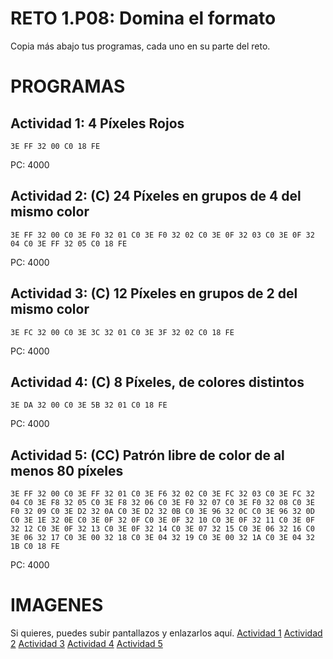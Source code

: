 # RETO 1.P08: Domina el formato
Copia más abajo tus programas, cada uno en su parte del reto.

# PROGRAMAS

## Actividad 1: 4 Píxeles Rojos
```
3E FF 32 00 C0 18 FE
```
PC: 4000

## Actividad 2: (C) 24 Píxeles en grupos de 4 del mismo color
```
3E FF 32 00 C0 3E F0 32 01 C0 3E F0 32 02 C0 3E 0F 32 03 C0 3E 0F 32 04 C0 3E FF 32 05 C0 18 FE
```
PC: 4000

## Actividad 3: (C) 12 Píxeles en grupos de 2 del mismo color
```
3E FC 32 00 C0 3E 3C 32 01 C0 3E 3F 32 02 C0 18 FE 
```
PC: 4000

## Actividad 4: (C) 8 Píxeles, de colores distintos
```
3E DA 32 00 C0 3E 5B 32 01 C0 18 FE
```
PC: 4000
## Actividad 5: (CC) Patrón libre de color de al menos 80 píxeles
```
3E FF 32 00 C0 3E FF 32 01 C0 3E F6 32 02 C0 3E FC 32 03 C0 3E FC 32 04 C0 3E F8 32 05 C0 3E F8 32 06 C0 3E F0 32 07 C0 3E F0 32 08 C0 3E F0 32 09 C0 3E D2 32 0A C0 3E D2 32 0B C0 3E 96 32 0C C0 3E 96 32 0D C0 3E 1E 32 0E C0 3E 0F 32 0F C0 3E 0F 32 10 C0 3E 0F 32 11 C0 3E 0F 32 12 C0 3E 0F 32 13 C0 3E 0F 32 14 C0 3E 07 32 15 C0 3E 06 32 16 C0 3E 06 32 17 C0 3E 00 32 18 C0 3E 04 32 19 C0 3E 00 32 1A C0 3E 04 32 1B C0 18 FE

```
PC: 4000

# IMAGENES
Si quieres, puedes subir pantallazos y enlazarlos aquí.
[Actividad 1](/RETO80.jpg)
[Actividad 2](/RETO81.jpg)
[Actividad 3](/RETO82.jpg)
[Actividad 4](/RETO83.jpg)
[Actividad 5](/RETO84.jpg)
